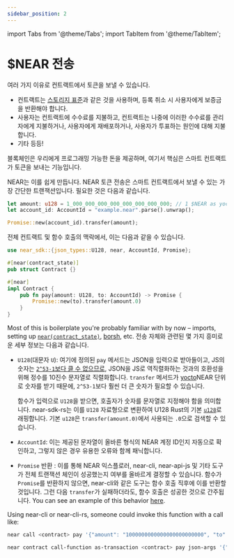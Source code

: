 ```yaml
---
sidebar_position: 2
---
```


import Tabs from '@theme/Tabs';
import TabItem from '@theme/TabItem';

# $NEAR 전송

여러 가지 이유로 컨트랙트에서 토큰을 보낼 수 있습니다.

* 컨트랙트는 [스토리지 표준](https://nomicon.io/Standards/StorageManagement.html)과 같은 것을 사용하며, 등록 취소 시 사용자에게 보증금을 반환해야 합니다.
* 사용자는 컨트랙트에 수수료를 지불하고, 컨트랙트는 나중에 이러한 수수료를 관리자에게 지불하거나, 사용자에게 재배포하거나, 사용자가 투표하는 원인에 대해 지불합니다.
* 기타 등등!

블록체인은 우리에게 프로그래밍 가능한 돈을 제공하며, 여기서 핵심은 스마트 컨트랙트가 토큰을 보내는 기능입니다.

NEAR는 이를 쉽게 만듭니다. NEAR 토큰 전송은 스마트 컨트랙트에서 보낼 수 있는 가장 간단한 트랜잭션입니다. 필요한 것은 다음과 같습니다.

```rust
let amount: u128 = 1_000_000_000_000_000_000_000_000; // 1 $NEAR as yoctoNEAR
let account_id: AccountId = "example.near".parse().unwrap();

Promise::new(account_id).transfer(amount);
```

전체 컨트랙트 및 함수 호출의 맥락에서, 이는 다음과 같을 수 있습니다.

```rust
use near_sdk::{json_types::U128, near, AccountId, Promise};

#[near(contract_state)]
pub struct Contract {}

#[near]
impl Contract {
    pub fn pay(amount: U128, to: AccountId) -> Promise {
        Promise::new(to).transfer(amount.0)
    }
}
```

Most of this is boilerplate you're probably familiar with by now – imports, setting up [`near(contract_state)`](../contract-structure/near-bindgen.md), [borsh](../contract-interface/serialization-interface.md), etc. 전송 자체와 관련된 몇 가지 흥미로운 세부 정보는 다음과 같습니다.

* `U128`(대문자 `U`): 여기에 정의된 `pay` 메서드는 JSON을 입력으로 받아들이고, JS의 숫자는 [`2^53-1`보다 클 수 없으므로](https://developer.mozilla.org/en-US/docs/Web/JavaScript/Reference/Global_Objects/Number/MAX_SAFE_INTEGER), JSON을 JS로 역직렬화하는 것과의 호환성을 위해 정수를 10진수 문자열로 직렬화합니다. `transfer` 메서드가 [yocto](https://en.wikipedia.org/wiki/Yocto-)NEAR 단위로 숫자를 받기 때문에, `2^53-1`보다 훨씬 더 큰 숫자가 필요할 수 있습니다.

  함수가 입력으로 `U128`을 받으면, 호출자가 숫자를 문자열로 지정해야 함을 의미합니다. near-sdk-rs는 이를 `U128` 자료형으로 변환하여 U128 Rust의 기본 [`u128`](https://doc.rust-lang.org/std/primitive.u128.html)로 래핑합니다. 기본 `u128`은 `transfer(amount.0)`에서 사용되는 `.0`으로 검색할 수 있습니다.

* `AccountId`: 이는 제공된 문자열이 올바른 형식의 NEAR 계정 ID인지 자동으로 확인하고, 그렇지 않은 경우 유용한 오류와 함께 패닉합니다.

* `Promise` 반환 : 이를 통해 NEAR 익스플로러, near-cli, near-api-js 및 기타 도구가 전체 트랜잭션 체인이 성공했는지 여부를 올바르게 결정할 수 있습니다. 함수가 `Promise`를 반환하지 않으면, near-cli와 같은 도구는 함수 호출 직후에 이를 반환할 것입니다. 그런 다음 `transfer`가 실패하더라도, 함수 호출은 성공한 것으로 간주됩니다. You can see an example of this behavior [here](/tutorials/examples/advanced-xcc).

Using near-cli or near-cli-rs, someone could invoke this function with a call like:

<Tabs className="language-tabs" groupId="code-tabs">
  <TabItem value="near-cli">

  ```bash
  near call <contract> pay '{"amount": "1000000000000000000000000", "to": "example.near"}' --accountId benjiman.near
  ```
  </TabItem>
  <TabItem value="near-cli-rs">

  ```bash
  near contract call-function as-transaction <contract> pay json-args '{"amount": "1000000000000000000000000", "to": "example.near"}' prepaid-gas '30 TeraGas' attached-deposit '0 NEAR' sign-as benjiman.near network-config testnet sign-with-keychain send
  ```
  </TabItem>
</Tabs>
